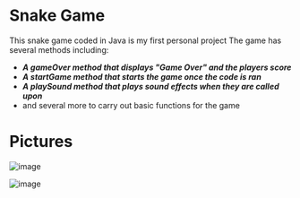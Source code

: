 # Snake Game
This snake game coded in Java is my first personal project
The game has several methods including:
- ***A gameOver method that displays "Game Over" and the players score***
- ***A startGame method that starts the game once the code is ran***
- ***A playSound method that plays sound effects when they are called upon***
- and several more to carry out basic functions for the game

# Pictures

![image](https://github.com/user-attachments/assets/c4ec7f42-d1b6-4118-9a6c-a82395589404)

![image](https://github.com/user-attachments/assets/dd435b80-e333-40e7-b73d-f94431bdfc28)



